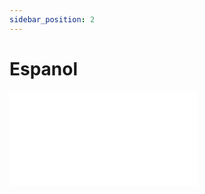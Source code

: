 ```yaml
---
sidebar_position: 2
---
```

# Espanol



![Alt Text](../../pdfs/Harry%20Potter,%20saga%20completa%20-%20J.%20K.%20Rowling.pdf)
